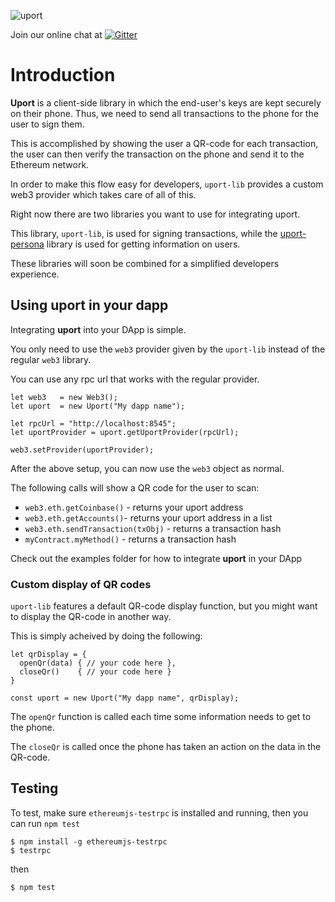 ![uport](https://ipfs.pics/ipfs/QmVHY83dQyym1gDWeMBom7vLJfQ6iGycSWDYZgt2n9Lzah)

Join our online chat at [![Gitter](https://badges.gitter.im/gitterHQ/gitter.svg)](https://gitter.im/ConsenSys/uport-lib)

<!--[![NPM version][npm-image]][npm-url] [![Gitter chat][gitter-image]][gitter-url] [![Downloads][downloads-image]][downloads-url]-->

<!--[![NPM][nodei-image]][nodei-url]-->

<!--build-->
<!--[![Build Status][travis-image]][travis-url] [![Appveyor Status][appveyor-image]][appveyor-url]  [![Coverage Status][coveralls-image]][coveralls-url]-->

<!--dependencies-->
<!--[![Dependency Status][david-image]][david-url] [![devDependency Status][david-dev-image]][david-dev-url] [![peerDependency Status][david-peer-image]][david-peer-url]-->

<!--donation-->
<!--[![gratipay donate button][gratipay-image]][gratipay-url] [![Donate to sokra][donate-image]][donate-url]-->

<!--[![BADGINATOR][badginator-image]][badginator-url]-->

# Introduction

**Uport** is a client-side library in which the end-user's keys are kept securely on their phone. Thus, we need to send all transactions to the phone for the user to sign them.

This is accomplished by showing the user a QR-code for each transaction, the user can then verify the transaction on the phone and send it to the Ethereum network.

In order to make this flow easy for developers, `uport-lib` provides a custom web3 provider which takes care of all of this.

Right now there are two libraries you want to use for integrating uport.

This library, `uport-lib`, is used for signing transactions, while the [uport-persona](https://github.com/ConsenSys/uport-persona) library is used for getting information on users.

These libraries will soon be combined for a simplified developers experience.

## Using uport in your dapp
Integrating **uport** into your DApp is simple.

You only need to use the `web3` provider given by the `uport-lib` instead of the regular `web3` library.

You can use any rpc url that works with the regular provider.

```
let web3   = new Web3();
let uport  = new Uport("My dapp name");

let rpcUrl = "http://localhost:8545";
let uportProvider = uport.getUportProvider(rpcUrl);

web3.setProvider(uportProvider);
```

After the above setup, you can now use the `web3` object as normal.

The following calls will show a QR code for the user to scan:

* `web3.eth.getCoinbase()` - returns your uport address
* `web3.eth.getAccounts()`- returns your uport address in a list
* `web3.eth.sendTransaction(txObj)` - returns a transaction hash
* `myContract.myMethod()` - returns a transaction hash

Check out the examples folder for how to integrate **uport** in your DApp

### Custom display of QR codes
`uport-lib` features a default QR-code display function, but you might want to display the QR-code in another way.

This is simply acheived by doing the following:

```
let qrDisplay = {
  openQr(data) { // your code here },
  closeQr()    { // your code here }
}

const uport = new Uport("My dapp name", qrDisplay);
```

The `openQr` function is called each time some information needs to get to the phone.

The `closeQr` is called once the phone has taken an action on the data in the QR-code.

## Testing
To test, make sure `ethereumjs-testrpc` is installed and running, then you can run `npm test`

```
$ npm install -g ethereumjs-testrpc
$ testrpc
```

then

```
$ npm test
```
